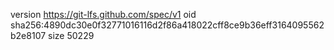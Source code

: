 version https://git-lfs.github.com/spec/v1
oid sha256:4890dc30e0f32771016116d2f86a418022cff8ce9b36eff3164095562b2e8107
size 50229
